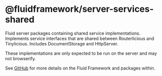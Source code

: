 # @fluidframework/server-services-shared

Fluid server packages containing shared service implementations.  Implements service interfaces that are shared between 
Routerlicious and Tinylicious. Includes DocumentStorage and HttpServer.

These implementations are only expected to be run on the server and may not browserify.

See [GitHub](https://github.com/microsoft/FluidFramework) for more details on the Fluid Framework and packages within.
